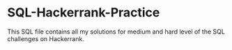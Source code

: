 # SQL-Hackerrank-Practice

This SQL file contains all my solutions for medium and hard level of the SQL challenges on Hackerrank.
